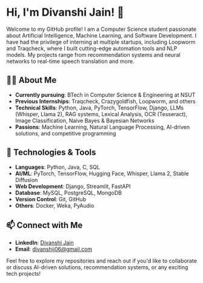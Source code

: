 # Hi, I'm Divanshi Jain! 👋

Welcome to my GitHub profile! I am a Computer Science student passionate about Artificial Intelligence, Machine Learning, and Software Development. I have had the privilege of interning at multiple startups, including Loopworm and Traqcheck, where I built cutting-edge automation tools and NLP models. My projects range from recommendation systems and neural networks to real-time speech translation and more.

## 👩‍💻 **About Me**

- **Currently pursuing**: BTech in Computer Science & Engineering at NSUT
- **Previous Internships**: Traqcheck, Crazygoldfish, Loopworm, and others
- **Technical Skills**: Python, Java, PyTorch, TensorFlow, Django, LLMs (Whisper, Llama 2), RAG systems, Lexical Analysis, OCR (Tesseract), Image Classification, Naive Bayes & Bayesian Networks
- **Passions**: Machine Learning, Natural Language Processing, AI-driven solutions, and competitive programming


## 🔧 **Technologies & Tools**

- **Languages**: Python, Java, C, SQL
- **AI/ML**: PyTorch, TensorFlow, Hugging Face, Whisper, Llama 2, Stable Diffusion
- **Web Development**: Django, Streamlit, FastAPI
- **Database**: MySQL, PostgreSQL, MongoDB
- **Version Control**: Git, GitHub
- **Others**: Docker, Weka, PyAudio

## 📫 **Connect with Me**

- **LinkedIn**: [Divanshi Jain](https://www.linkedin.com/in/divanshi-jain)
- **Email**: divanshij06@gmail.com


Feel free to explore my repositories and reach out if you'd like to collaborate or discuss AI-driven solutions, recommendation systems, or any exciting tech projects!
